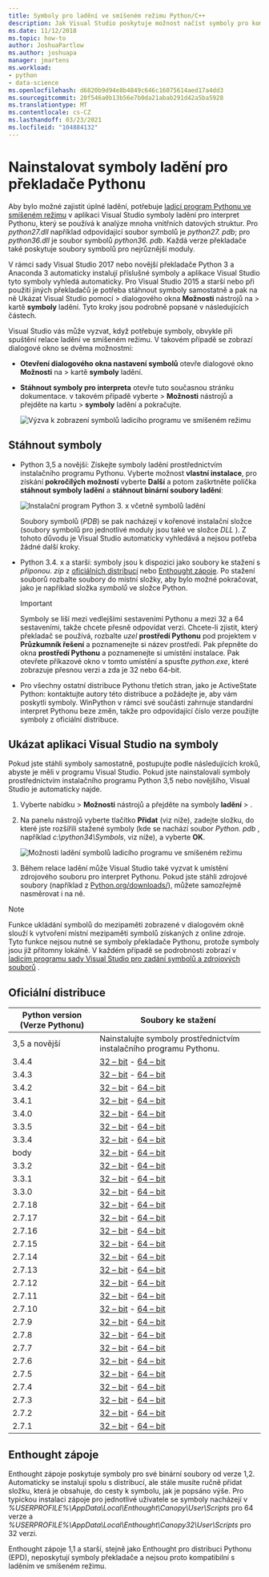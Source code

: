 ```yaml
---
title: Symboly pro ladění ve smíšeném režimu Python/C++
description: Jak Visual Studio poskytuje možnost načíst symboly pro kompletní ladění v kombinovaném režimu C++ a Python.
ms.date: 11/12/2018
ms.topic: how-to
author: JoshuaPartlow
ms.author: joshuapa
manager: jmartens
ms.workload:
- python
- data-science
ms.openlocfilehash: d6820b9d94e8b4849c646c16075614aed17a4dd3
ms.sourcegitcommit: 20f546a0b13b56e7b0da21abab291d42a5ba5928
ms.translationtype: MT
ms.contentlocale: cs-CZ
ms.lasthandoff: 03/23/2021
ms.locfileid: "104884132"
---
```

# <a name="install-debugging-symbols-for-python-interpreters"></a>Nainstalovat symboly ladění pro překladače Pythonu

Aby bylo možné zajistit úplné ladění, potřebuje [ladicí program Pythonu ve smíšeném režimu](debugging-mixed-mode-c-cpp-python-in-visual-studio.md) v aplikaci Visual Studio symboly ladění pro interpret Pythonu, který se používá k analýze mnoha vnitřních datových struktur. Pro *python27.dll* například odpovídající soubor symbolů je *python27. pdb*; pro *python36.dll* je soubor symbolů *python36. pdb*. Každá verze překladače také poskytuje soubory symbolů pro nejrůznější moduly.

V rámci sady Visual Studio 2017 nebo novější překladače Python 3 a Anaconda 3 automaticky instalují příslušné symboly a aplikace Visual Studio tyto symboly vyhledá automaticky. Pro Visual Studio 2015 a starší nebo při použití jiných překladačů je potřeba stáhnout symboly samostatně a pak na ně Ukázat Visual Studio pomocí   >  dialogového okna **Možnosti** nástrojů na   >  kartě **symboly** ladění. Tyto kroky jsou podrobně popsané v následujících částech.

Visual Studio vás může vyzvat, když potřebuje symboly, obvykle při spuštění relace ladění ve smíšeném režimu. V takovém případě se zobrazí dialogové okno se dvěma možnostmi:

- **Otevření dialogového okna nastavení symbolů** otevře dialogové okno **Možnosti** na   >  kartě **symboly** ladění.
- **Stáhnout symboly pro interpreta** otevře tuto současnou stránku dokumentace. v takovém případě vyberte   >  **Možnosti** nástrojů a přejděte na kartu   >  **symboly** ladění a pokračujte.

    ![Výzva k zobrazení symbolů ladicího programu ve smíšeném režimu](media/mixed-mode-debugging-symbols-required.png)

## <a name="download-symbols"></a>Stáhnout symboly

- Python 3,5 a novější: Získejte symboly ladění prostřednictvím instalačního programu Pythonu. Vyberte možnost **vlastní instalace**, pro získání **pokročilých možností** vyberte **Další** a potom zaškrtněte políčka **stáhnout symboly ladění** a **stáhnout binární soubory ladění**:

    ![Instalační program Python 3. x včetně symbolů ladění](media/mixed-mode-debugging-symbols-installer35.png)

    Soubory symbolů (*PDB*) se pak nacházejí v kořenové instalační složce (soubory symbolů pro jednotlivé moduly jsou také ve složce *DLL* ). Z tohoto důvodu je Visual Studio automaticky vyhledává a nejsou potřeba žádné další kroky.

- Python 3.4. x a starší: symboly jsou k dispozici jako soubory ke stažení s *příponou. zip* z [oficiálních distribucí](#official-distributions) nebo [Enthought zápoje](#enthought-canopy). Po stažení souborů rozbalte soubory do místní složky, aby bylo možné pokračovat, jako je například složka *symbolů* ve složce Python.

    > [!Important]
    > Symboly se liší mezi vedlejšími sestaveními Pythonu a mezi 32 a 64 sestaveními, takže chcete přesně odpovídat verzi. Chcete-li zjistit, který překladač se používá, rozbalte *uzel* **prostředí Pythonu** pod projektem v **Průzkumník řešení** a poznamenejte si název prostředí. Pak přepněte do okna **prostředí Pythonu**  a poznamenejte si umístění instalace. Pak otevřete příkazové okno v tomto umístění a spusťte *python.exe*, které zobrazuje přesnou verzi a zda je 32 nebo 64-bit.

- Pro všechny ostatní distribuce Pythonu třetích stran, jako je ActiveState Python: kontaktujte autory této distribuce a požádejte je, aby vám poskytli symboly. WinPython v rámci své součásti zahrnuje standardní interpret Pythonu beze změn, takže pro odpovídající číslo verze použijte symboly z oficiální distribuce.

## <a name="point-visual-studio-to-the-symbols"></a>Ukázat aplikaci Visual Studio na symboly

Pokud jste stáhli symboly samostatně, postupujte podle následujících kroků, abyste je měli v programu Visual Studio. Pokud jste nainstalovali symboly prostřednictvím instalačního programu Python 3,5 nebo novějšího, Visual Studio je automaticky najde.

1. Vyberte nabídku   >  **Možnosti** nástrojů a přejděte na symboly **ladění**  >  .

1. Na panelu nástrojů vyberte tlačítko **Přidat** (viz níže), zadejte složku, do které jste rozšířili stažené symboly (kde se nachází soubor *Python. pdb* , například *c:\python34\Symbols*, viz níže), a vyberte **OK**.

    ![Možnosti ladění symbolů ladicího programu ve smíšeném režimu](media/mixed-mode-debugging-symbols.png)

1. Během relace ladění může Visual Studio také vyzvat k umístění zdrojového souboru pro interpret Pythonu. Pokud jste stáhli zdrojové soubory (například z [Python.org/downloads/](https://www.python.org/downloads/)), můžete samozřejmě nasměrovat i na ně.

> [!Note]
> Funkce ukládání symbolů do mezipaměti zobrazené v dialogovém okně slouží k vytvoření místní mezipaměti symbolů získaných z online zdroje. Tyto funkce nejsou nutné se symboly překladače Pythonu, protože symboly jsou již přítomny lokálně. V každém případě se podrobnosti zobrazí v [ladicím programu sady Visual Studio pro zadání symbolů a zdrojových souborů](../debugger/specify-symbol-dot-pdb-and-source-files-in-the-visual-studio-debugger.md) .

## <a name="official-distributions"></a>Oficiální distribuce

| Python version (Verze Pythonu) | Soubory ke stažení |
| --- | --- |
| 3,5 a novější | Nainstalujte symboly prostřednictvím instalačního programu Pythonu. |
| 3.4.4 | [32 – bit](https://www.python.org/ftp/python/3.4.4/python-3.4.4-pdb.zip)  -  [64 – bit](https://www.python.org/ftp/python/3.4.4/python-3.4.4.amd64-pdb.zip) |
| 3.4.3 | [32 – bit](https://www.python.org/ftp/python/3.4.3/python-3.4.3-pdb.zip)  -  [64 – bit](https://www.python.org/ftp/python/3.4.3/python-3.4.3.amd64-pdb.zip) |
| 3.4.2 | [32 – bit](https://www.python.org/ftp/python/3.4.2/python-3.4.2-pdb.zip)  -  [64 – bit](https://www.python.org/ftp/python/3.4.2/python-3.4.2.amd64-pdb.zip) |
| 3.4.1 | [32 – bit](https://www.python.org/ftp/python/3.4.1/python-3.4.1-pdb.zip)  -  [64 – bit](https://www.python.org/ftp/python/3.4.1/python-3.4.1.amd64-pdb.zip) |
| 3.4.0 | [32 – bit](https://www.python.org/ftp/python/3.4.0/python-3.4.0-pdb.zip)  -  [64 – bit](https://www.python.org/ftp/python/3.4.0/python-3.4.0.amd64-pdb.zip) |
| 3.3.5 | [32 – bit](https://www.python.org/ftp/python/3.3.5/python-3.3.5-pdb.zip)  -  [64 – bit](https://www.python.org/ftp/python/3.3.5/python-3.3.5.amd64-pdb.zip) |
| 3.3.4 | [32 – bit](https://www.python.org/ftp/python/3.3.4/python-3.3.4-pdb.zip)  -  [64 – bit](https://www.python.org/ftp/python/3.3.4/python-3.3.4.amd64-pdb.zip) |
| body | [32 – bit](https://www.python.org/ftp/python/3.3.3/python-3.3.3-pdb.zip)  -  [64 – bit](https://www.python.org/ftp/python/3.3.3/python-3.3.3.amd64-pdb.zip) |
| 3.3.2 | [32 – bit](https://www.python.org/ftp/python/3.3.2/python-3.3.2-pdb.zip)  -  [64 – bit](https://www.python.org/ftp/python/3.3.2/python-3.3.2.amd64-pdb.zip) |
| 3.3.1 | [32 – bit](https://www.python.org/ftp/python/3.3.1/python-3.3.1-pdb.zip)  -  [64 – bit](https://www.python.org/ftp/python/3.3.1/python-3.3.1.amd64-pdb.zip) |
| 3.3.0 | [32 – bit](https://www.python.org/ftp/python/3.3.0/python-3.3.0-pdb.zip)  -  [64 – bit](https://www.python.org/ftp/python/3.3.0/python-3.3.0.amd64-pdb.zip) |
| 2.7.18 | [32 – bit](https://www.python.org/ftp/python/2.7.18/python-2.7.18-pdb.zip)  -  [64 – bit](https://www.python.org/ftp/python/2.7.18/python-2.7.18.amd64-pdb.zip) |
| 2.7.17 | [32 – bit](https://www.python.org/ftp/python/2.7.17/python-2.7.17-pdb.zip)  -  [64 – bit](https://www.python.org/ftp/python/2.7.17/python-2.7.17.amd64-pdb.zip) |
| 2.7.16 | [32 – bit](https://www.python.org/ftp/python/2.7.16/python-2.7.16-pdb.zip)  -  [64 – bit](https://www.python.org/ftp/python/2.7.16/python-2.7.16.amd64-pdb.zip) |
| 2.7.15 | [32 – bit](https://www.python.org/ftp/python/2.7.15/python-2.7.15-pdb.zip)  -  [64 – bit](https://www.python.org/ftp/python/2.7.15/python-2.7.15.amd64-pdb.zip) |
| 2.7.14 | [32 – bit](https://www.python.org/ftp/python/2.7.14/python-2.7.14-pdb.zip)  -  [64 – bit](https://www.python.org/ftp/python/2.7.14/python-2.7.14.amd64-pdb.zip) |
| 2.7.13 | [32 – bit](https://www.python.org/ftp/python/2.7.13/python-2.7.13-pdb.zip)  -  [64 – bit](https://www.python.org/ftp/python/2.7.13/python-2.7.13.amd64-pdb.zip) |
| 2.7.12 | [32 – bit](https://www.python.org/ftp/python/2.7.12/python-2.7.12-pdb.zip)  -  [64 – bit](https://www.python.org/ftp/python/2.7.12/python-2.7.12.amd64-pdb.zip) |
| 2.7.11 | [32 – bit](https://www.python.org/ftp/python/2.7.11/python-2.7.11-pdb.zip)  -  [64 – bit](https://www.python.org/ftp/python/2.7.11/python-2.7.11.amd64-pdb.zip) |
| 2.7.10 | [32 – bit](https://www.python.org/ftp/python/2.7.10/python-2.7.10-pdb.zip)  -  [64 – bit](https://www.python.org/ftp/python/2.7.10/python-2.7.10.amd64-pdb.zip) |
| 2.7.9 | [32 – bit](https://www.python.org/ftp/python/2.7.9/python-2.7.9-pdb.zip)  -  [64 – bit](https://www.python.org/ftp/python/2.7.9/python-2.7.9.amd64-pdb.zip) |
| 2.7.8 | [32 – bit](https://www.python.org/ftp/python/2.7.8/python-2.7.8-pdb.zip)  -  [64 – bit](https://www.python.org/ftp/python/2.7.8/python-2.7.8.amd64-pdb.zip) |
| 2.7.7 | [32 – bit](https://www.python.org/ftp/python/2.7.7/python-2.7.7-pdb.zip)  -  [64 – bit](https://www.python.org/ftp/python/2.7.7/python-2.7.7.amd64-pdb.zip) |
| 2.7.6 | [32 – bit](https://www.python.org/ftp/python/2.7.6/python-2.7.6-pdb.zip)  -  [64 – bit](https://www.python.org/ftp/python/2.7.6/python-2.7.6.amd64-pdb.zip) |
| 2.7.5 | [32 – bit](https://www.python.org/ftp/python/2.7.5/python-2.7.5-pdb.zip)  -  [64 – bit](https://www.python.org/ftp/python/2.7.5/python-2.7.5.amd64-pdb.zip) |
| 2.7.4 | [32 – bit](https://www.python.org/ftp/python/2.7.4/python-2.7.4-pdb.zip)  -  [64 – bit](https://www.python.org/ftp/python/2.7.4/python-2.7.4.amd64-pdb.zip) |
| 2.7.3 | [32 – bit](https://www.python.org/ftp/python/2.7.3/python-2.7.3-pdb.zip)  -  [64 – bit](https://www.python.org/ftp/python/2.7.3/python-2.7.3.amd64-pdb.zip) |
| 2.7.2 | [32 – bit](https://www.python.org/ftp/python/2.7.2/python-2.7.2-pdb.zip)  -  [64 – bit](https://www.python.org/ftp/python/2.7.2/python-2.7.2.amd64-pdb.zip) |
| 2.7.1 | [32 – bit](https://www.python.org/ftp/python/2.7.1/python-2.7.1-pdb.zip)  -  [64 – bit](https://www.python.org/ftp/python/2.7.1/python-2.7.1.amd64-pdb.zip) |

## <a name="enthought-canopy"></a>Enthought zápoje

Enthought zápoje poskytuje symboly pro své binární soubory od verze 1,2. Automaticky se instalují spolu s distribucí, ale stále musíte ručně přidat složku, která je obsahuje, do cesty k symbolu, jak je popsáno výše. Pro typickou instalaci zápoje pro jednotlivé uživatele se symboly nacházejí v *%USERPROFILE%\AppData\Local\Enthought\Canopy\User\Scripts* pro 64 verze a *%USERPROFILE%\AppData\Local\Enthought\Canopy32\User\Scripts* pro 32 verzi.

Enthought zápoje 1,1 a starší, stejně jako Enthought pro distribuci Pythonu (EPD), neposkytují symboly překladače a nejsou proto kompatibilní s laděním ve smíšeném režimu.
